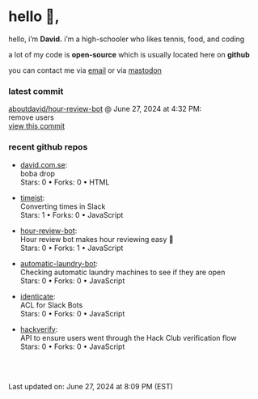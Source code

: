 <h1>hello 👋,</h1>
<p>hello, i’m <b>David.</b> i’m a high-schooler who likes tennis, food, and coding</p>
<p>a lot of my code is <strong>open-source</strong> which is usually located here on <strong>github</strong></p>
<p>you can contact me via <a href="mailto:aboutdavid@protonmail.com">email</a> or via <a href="https://social.dino.icu/@david">mastodon</a></p>
<h3>latest commit</h3>
<p><a href="https://github.com/aboutdavid/hour-review-bot">aboutdavid/hour-review-bot</a> @ June 27, 2024 at 4:32 PM:<br>
remove users<br>
<a href="https://github.com/aboutdavid/hour-review-bot/commit/da52ad19ddfe363ba314fe94f3f8d79fd25b405d">view this commit</a></p>
<h3>recent github repos</h3>
<ul>
<li>
<p><a href="https://github.com/aboutdavid/david.com.se">david.com.se</a>:<br>
boba drop<br>
Stars: 0 • Forks: 0 • HTML</p>
</li>
<li>
<p><a href="https://github.com/aboutdavid/timeist">timeist</a>:<br>
Converting times in Slack<br>
Stars: 1 • Forks: 0 • JavaScript</p>
</li>
<li>
<p><a href="https://github.com/aboutdavid/hour-review-bot">hour-review-bot</a>:<br>
Hour review bot makes hour reviewing easy 🤯<br>
Stars: 0 • Forks: 1 • JavaScript</p>
</li>
<li>
<p><a href="https://github.com/aboutdavid/automatic-laundry-bot">automatic-laundry-bot</a>:<br>
Checking automatic laundry machines to see if they are open<br>
Stars: 0 • Forks: 0 • JavaScript</p>
</li>
<li>
<p><a href="https://github.com/aboutdavid/identicate">identicate</a>:<br>
ACL for Slack Bots<br>
Stars: 0 • Forks: 0 • JavaScript</p>
</li>
<li>
<p><a href="https://github.com/aboutdavid/hackverify">hackverify</a>:<br>
API to ensure users went through the Hack Club verification flow<br>
Stars: 0 • Forks: 0 • JavaScript</p>
</li>
</ul>
<p><br><br></p>
<p>Last updated on: June 27, 2024 at 8:09 PM (EST)</p>

